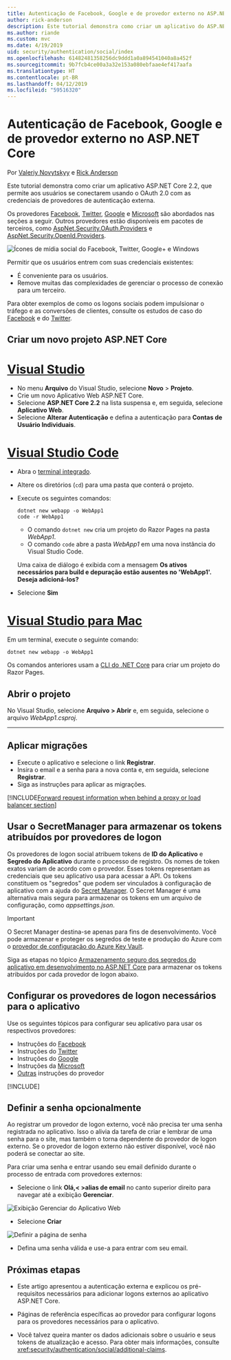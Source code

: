 ```yaml
---
title: Autenticação de Facebook, Google e de provedor externo no ASP.NET Core
author: rick-anderson
description: Este tutorial demonstra como criar um aplicativo do ASP.NET Core 2.x usando o OAuth 2.0 com provedores de autenticação externa.
ms.author: riande
ms.custom: mvc
ms.date: 4/19/2019
uid: security/authentication/social/index
ms.openlocfilehash: 61482481358256dc9ddd1a0a894541040a8a452f
ms.sourcegitcommit: 9b7fcb4ce00a3a32e153a080ebfaae4ef417aafa
ms.translationtype: HT
ms.contentlocale: pt-BR
ms.lasthandoff: 04/12/2019
ms.locfileid: "59516320"
---
```

# <a name="facebook-google-and-external-provider-authentication-in-aspnet-core"></a>Autenticação de Facebook, Google e de provedor externo no ASP.NET Core

Por [Valeriy Novytskyy](https://github.com/01binary) e [Rick Anderson](https://twitter.com/RickAndMSFT)

Este tutorial demonstra como criar um aplicativo ASP.NET Core 2.2, que permite aos usuários se conectarem usando o OAuth 2.0 com as credenciais de provedores de autenticação externa.

Os provedores [Facebook](xref:security/authentication/facebook-logins), [Twitter](xref:security/authentication/twitter-logins), [Google](xref:security/authentication/google-logins) e [Microsoft](xref:security/authentication/microsoft-logins) são abordados nas seções a seguir. Outros provedores estão disponíveis em pacotes de terceiros, como [AspNet.Security.OAuth.Providers](https://github.com/aspnet-contrib/AspNet.Security.OAuth.Providers) e [AspNet.Security.OpenId.Providers](https://github.com/aspnet-contrib/AspNet.Security.OpenId.Providers).

![Ícones de mídia social do Facebook, Twitter, Google+ e Windows](index/_static/social.png)

Permitir que os usuários entrem com suas credenciais existentes:
* É conveniente para os usuários.
* Remove muitas das complexidades de gerenciar o processo de conexão para um terceiro. 

Para obter exemplos de como os logons sociais podem impulsionar o tráfego e as conversões de clientes, consulte os estudos de caso do [Facebook](https://www.facebook.com/unsupportedbrowser) e do [Twitter](https://dev.twitter.com/resources/case-studies).

## <a name="create-a-new-aspnet-core-project"></a>Criar um novo projeto ASP.NET Core

# <a name="visual-studiotabvisual-studio"></a>[Visual Studio](#tab/visual-studio)

* No menu **Arquivo** do Visual Studio, selecione **Novo** > **Projeto**.
* Crie um novo Aplicativo Web ASP.NET Core.
* Selecione **ASP.NET Core 2.2** na lista suspensa e, em seguida, selecione **Aplicativo Web**.
* Selecione **Alterar Autenticação** e defina a autenticação para **Contas de Usuário Individuais**.

# <a name="visual-studio-codetabvisual-studio-code"></a>[Visual Studio Code](#tab/visual-studio-code)

* Abra o [terminal integrado](https://code.visualstudio.com/docs/editor/integrated-terminal).

* Altere os diretórios (`cd`) para uma pasta que conterá o projeto.

* Execute os seguintes comandos:

  ```console
  dotnet new webapp -o WebApp1
  code -r WebApp1
  ```

  * O comando `dotnet new` cria um projeto do Razor Pages na pasta *WebApp1*.
  * O comando `code` abre a pasta *WebApp1* em uma nova instância do Visual Studio Code.

  Uma caixa de diálogo é exibida com a mensagem **Os ativos necessários para build e depuração estão ausentes no 'WebApp1'. Deseja adicioná-los?**

* Selecione **Sim**

# <a name="visual-studio-for-mactabvisual-studio-mac"></a>[Visual Studio para Mac](#tab/visual-studio-mac)

Em um terminal, execute o seguinte comando:

<!-- TODO: update these instruction once mac support 2.2 projects -->

```console
dotnet new webapp -o WebApp1
```

Os comandos anteriores usam a [CLI do .NET Core](/dotnet/core/tools/dotnet) para criar um projeto do Razor Pages.

## <a name="open-the-project"></a>Abrir o projeto

No Visual Studio, selecione **Arquivo > Abrir** e, em seguida, selecione o arquivo *WebApp1.csproj*.

<!-- End of VS tabs -->

---

## <a name="apply-migrations"></a>Aplicar migrações

* Execute o aplicativo e selecione o link **Registrar**.
* Insira o email e a senha para a nova conta e, em seguida, selecione **Registrar**.
* Siga as instruções para aplicar as migrações.

[!INCLUDE[Forward request information when behind a proxy or load balancer section](includes/forwarded-headers-middleware.md)]

## <a name="use-secretmanager-to-store-tokens-assigned-by-login-providers"></a>Usar o SecretManager para armazenar os tokens atribuídos por provedores de logon

Os provedores de logon social atribuem tokens de **ID do Aplicativo** e **Segredo do Aplicativo** durante o processo de registro. Os nomes de token exatos variam de acordo com o provedor. Esses tokens representam as credenciais que seu aplicativo usa para acessar a API. Os tokens constituem os "segredos" que podem ser vinculados à configuração de aplicativo com a ajuda do [Secret Manager](xref:security/app-secrets#secret-manager). O Secret Manager é uma alternativa mais segura para armazenar os tokens em um arquivo de configuração, como *appsettings.json*.

> [!IMPORTANT]
> O Secret Manager destina-se apenas para fins de desenvolvimento. Você pode armazenar e proteger os segredos de teste e produção do Azure com o [provedor de configuração do Azure Key Vault](xref:security/key-vault-configuration).

Siga as etapas no tópico [Armazenamento seguro dos segredos do aplicativo em desenvolvimento no ASP.NET Core](xref:security/app-secrets) para armazenar os tokens atribuídos por cada provedor de logon abaixo.

## <a name="setup-login-providers-required-by-your-application"></a>Configurar os provedores de logon necessários para o aplicativo

Use os seguintes tópicos para configurar seu aplicativo para usar os respectivos provedores:

* Instruções do [Facebook](xref:security/authentication/facebook-logins)
* Instruções do [Twitter](xref:security/authentication/twitter-logins)
* Instruções do [Google](xref:security/authentication/google-logins)
* Instruções da [Microsoft](xref:security/authentication/microsoft-logins)
* [Outras](xref:security/authentication/otherlogins) instruções do provedor

[!INCLUDE[](includes/chain-auth-providers.md)]

## <a name="optionally-set-password"></a>Definir a senha opcionalmente

Ao registrar um provedor de logon externo, você não precisa ter uma senha registrada no aplicativo. Isso o alivia da tarefa de criar e lembrar de uma senha para o site, mas também o torna dependente do provedor de logon externo. Se o provedor de logon externo não estiver disponível, você não poderá se conectar ao site.

Para criar uma senha e entrar usando seu email definido durante o processo de entrada com provedores externos:

* Selecione o link **Olá,&lt; &gt;alias de email** no canto superior direito para navegar até a exibição **Gerenciar**.

![Exibição Gerenciar do Aplicativo Web](index/_static/pass1a.png)

* Selecione **Criar**

![Definir a página de senha](index/_static/pass2a.png)

* Defina uma senha válida e use-a para entrar com seu email.

## <a name="next-steps"></a>Próximas etapas

* Este artigo apresentou a autenticação externa e explicou os pré-requisitos necessários para adicionar logons externos ao aplicativo ASP.NET Core.

* Páginas de referência específicas ao provedor para configurar logons para os provedores necessários para o aplicativo.

* Você talvez queira manter os dados adicionais sobre o usuário e seus tokens de atualização e acesso. Para obter mais informações, consulte <xref:security/authentication/social/additional-claims>.
